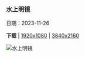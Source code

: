 ### 水上明镜

日期：2023-11-26

**下载**  |  [1920x1080](https://cn.bing.com/th?id=OHR.RioNegro_ZH-CN2121977810_1920x1080.jpg)  |  [3840x2160](https://cn.bing.com/th?id=OHR.RioNegro_ZH-CN2121977810_UHD.jpg)

![水上明镜](https://cn.bing.com/th?id=OHR.RioNegro_ZH-CN2121977810_1920x1080.jpg "内格罗河，亚马逊河流域，巴西 (© Timothy Allen/Getty Images)")

